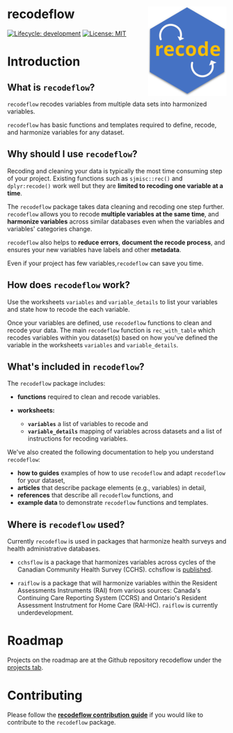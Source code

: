 # recodeflow <img src="man/figures/logo.svg" align="right" width="180"/>

<!-- badges: start -->

[![Lifecycle: development](https://img.shields.io/badge/lifecycle-experimental-blue.svg)](https://lifecycle.r-lib.org/articles/stages.html#experimental-1) <!--
[![](https://img.shields.io/cran/v/cchsflow?color=green)](https://CRAN.R-project.org/package=TBA)
![](https://img.shields.io/github/v/release/big-life-lab/recodeflow?color=green&label=GitHub)
--> [![License: MIT](https://img.shields.io/badge/License-MIT-yellow.svg)](https://opensource.org/licenses/MIT)

<!-- badges: end -->

# Introduction

## What is `recodeflow`?

`recodeflow` recodes variables from multiple data sets into harmonized variables.

`recodeflow` has basic functions and templates required to define, recode, and harmonize variables for any dataset.

## Why should I use `recodeflow`?

Recoding and cleaning your data is typically the most time consuming step of your project. Existing functions such as `sjmisc::rec()` and `dplyr:recode()` work well but they are **limited to recoding one variable at a time**. 

The `recodeflow` package takes data cleaning and recoding one step further. `recodeflow` allows you to  recode **multiple variables at the same time**, and **harmonize variables** across similar databases even when the variables and variables' categories change.

`recodeflow` also helps to **reduce errors**, **document the recode process**, and ensures your new variables have labels and other **metadata**.

Even if your project has few variables,`recodeflow` can save you time.


## How does `recodeflow` work?

Use the worksheets `variables` and `variable_details` to list your variables and state how to recode the each variable.

Once your variables are defined, use `recodeflow` functions to clean and recode your data. The main `recodeflow` function is `rec_with_table` which recodes variables within you dataset(s) based on how you've defined the variable in the worksheets `variables` and `variable_details`.


## What's included in `recodeflow`?

The `recodeflow` package includes:

-   **functions** required to clean and recode variables.

-   **worksheets:**

    -   **`variables`** a list of variables to recode and
    -   **`variable_details`** mapping of variables across datasets and a list of instructions for recoding variables.

We've also created the following documentation to help you understand `recodeflow`:

-   **how to guides** examples of how to use `recodeflow` and adapt `recodeflow` for your dataset,
-   **articles** that describe package elements (e.g., variables) in detail,
-   **references** that describe all `recodeflow` functions, and
-   **example data** to demonstrate `recodeflow` functions and templates.

## Where is `recodeflow` used?

Currently `recodeflow` is used in packages that harmonize health surveys and health administrative databases.

- `cchsflow` is a package that harmonizes variables across cycles of the Canadian Community Health Survey (CCHS). cchsflow is [published](https://big-life-lab.github.io/cchsflow/index.html). 

- `raiflow` is a package that will harmonize variables within the Resident Assessments Instruments (RAI) from various sources: Canada's Continuing Care Reporting System (CCRS) and Ontario's Resident Assessment Instrutment for Home Care (RAI-HC). `raiflow` is currently underdevelopment.

# Roadmap

Projects on the roadmap are at the Github repository recodeflow under the [projects tab](https://github.com/Big-Life-Lab/recodeflow/projects).

# Contributing

Please follow the [**recodeflow contribution guide**](https://big-life-lab.github.io/recodeflow/CONTRIBUTING.html) if you would like to contribute to the `recodeflow` package.
